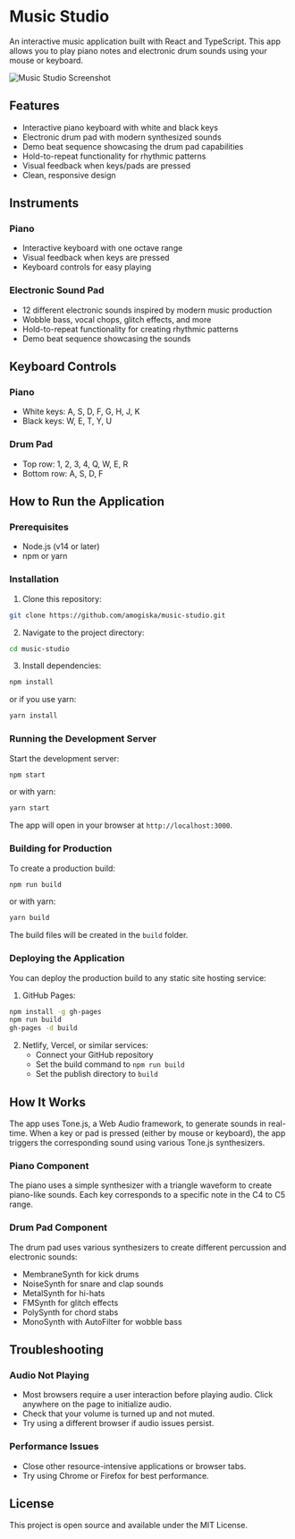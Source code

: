 # Music Studio

An interactive music application built with React and TypeScript. This app allows you to play piano notes and electronic drum sounds using your mouse or keyboard.

![Music Studio Screenshot](https://github.com/amogiska/music-studio/raw/master/screenshot.png)

## Features

- Interactive piano keyboard with white and black keys
- Electronic drum pad with modern synthesized sounds
- Demo beat sequence showcasing the drum pad capabilities
- Hold-to-repeat functionality for rhythmic patterns
- Visual feedback when keys/pads are pressed
- Clean, responsive design

## Instruments

### Piano
- Interactive keyboard with one octave range
- Visual feedback when keys are pressed
- Keyboard controls for easy playing

### Electronic Sound Pad
- 12 different electronic sounds inspired by modern music production
- Wobble bass, vocal chops, glitch effects, and more
- Hold-to-repeat functionality for creating rhythmic patterns
- Demo beat sequence showcasing the sounds

## Keyboard Controls

### Piano
- White keys: A, S, D, F, G, H, J, K
- Black keys: W, E, T, Y, U

### Drum Pad
- Top row: 1, 2, 3, 4, Q, W, E, R
- Bottom row: A, S, D, F

## How to Run the Application

### Prerequisites

- Node.js (v14 or later)
- npm or yarn

### Installation

1. Clone this repository:
```bash
git clone https://github.com/amogiska/music-studio.git
```

2. Navigate to the project directory:
```bash
cd music-studio
```

3. Install dependencies:
```bash
npm install
```
or if you use yarn:
```bash
yarn install
```

### Running the Development Server

Start the development server:
```bash
npm start
```
or with yarn:
```bash
yarn start
```

The app will open in your browser at `http://localhost:3000`.

### Building for Production

To create a production build:
```bash
npm run build
```
or with yarn:
```bash
yarn build
```

The build files will be created in the `build` folder.

### Deploying the Application

You can deploy the production build to any static site hosting service:

1. GitHub Pages:
```bash
npm install -g gh-pages
npm run build
gh-pages -d build
```

2. Netlify, Vercel, or similar services:
   - Connect your GitHub repository
   - Set the build command to `npm run build`
   - Set the publish directory to `build`

## How It Works

The app uses Tone.js, a Web Audio framework, to generate sounds in real-time. When a key or pad is pressed (either by mouse or keyboard), the app triggers the corresponding sound using various Tone.js synthesizers.

### Piano Component
The piano uses a simple synthesizer with a triangle waveform to create piano-like sounds. Each key corresponds to a specific note in the C4 to C5 range.

### Drum Pad Component
The drum pad uses various synthesizers to create different percussion and electronic sounds:
- MembraneSynth for kick drums
- NoiseSynth for snare and clap sounds
- MetalSynth for hi-hats
- FMSynth for glitch effects
- PolySynth for chord stabs
- MonoSynth with AutoFilter for wobble bass

## Troubleshooting

### Audio Not Playing
- Most browsers require a user interaction before playing audio. Click anywhere on the page to initialize audio.
- Check that your volume is turned up and not muted.
- Try using a different browser if audio issues persist.

### Performance Issues
- Close other resource-intensive applications or browser tabs.
- Try using Chrome or Firefox for best performance.

## License

This project is open source and available under the MIT License.
